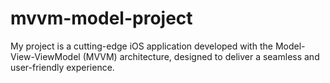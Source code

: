 # mvvm-model-project
My project is a cutting-edge iOS application developed with the Model-View-ViewModel (MVVM) architecture, designed to deliver a seamless and user-friendly experience.
